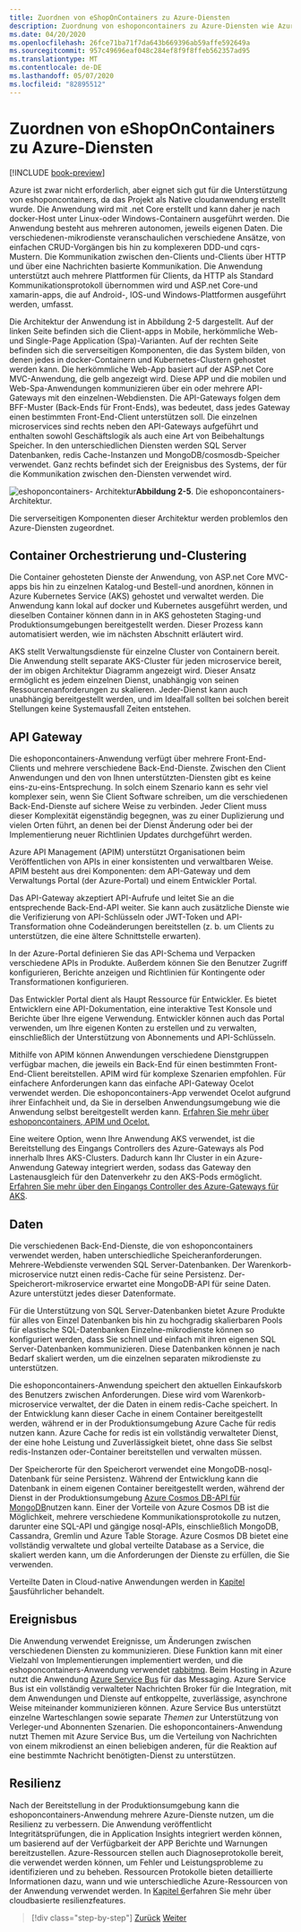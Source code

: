 ```yaml
---
title: Zuordnen von eShopOnContainers zu Azure-Diensten
description: Zuordnung von eshoponcontainers zu Azure-Diensten wie Azure Kubernetes Service, API-Gateway und Azure Service Bus.
ms.date: 04/20/2020
ms.openlocfilehash: 26fce71ba71f7da643b669396ab59affe592649a
ms.sourcegitcommit: 957c49696eaf048c284ef8f9f8ffeb562357ad95
ms.translationtype: MT
ms.contentlocale: de-DE
ms.lasthandoff: 05/07/2020
ms.locfileid: "82895512"
---
```

# <a name="mapping-eshoponcontainers-to-azure-services"></a>Zuordnen von eShopOnContainers zu Azure-Diensten

[!INCLUDE [book-preview](../../../includes/book-preview.md)]

Azure ist zwar nicht erforderlich, aber eignet sich gut für die Unterstützung von eshoponcontainers, da das Projekt als Native cloudanwendung erstellt wurde. Die Anwendung wird mit .net Core erstellt und kann daher je nach docker-Host unter Linux-oder Windows-Containern ausgeführt werden. Die Anwendung besteht aus mehreren autonomen, jeweils eigenen Daten. Die verschiedenen-mikrodienste veranschaulichen verschiedene Ansätze, von einfachen CRUD-Vorgängen bis hin zu komplexeren DDD-und cqrs-Mustern. Die Kommunikation zwischen den-Clients und-Clients über HTTP und über eine Nachrichten basierte Kommunikation. Die Anwendung unterstützt auch mehrere Plattformen für Clients, da HTTP als Standard Kommunikationsprotokoll übernommen wird und ASP.net Core-und xamarin-apps, die auf Android-, IOS-und Windows-Plattformen ausgeführt werden, umfasst.

Die Architektur der Anwendung ist in Abbildung 2-5 dargestellt. Auf der linken Seite befinden sich die Client-apps in Mobile, herkömmliche Web-und Single-Page Application (Spa)-Varianten. Auf der rechten Seite befinden sich die serverseitigen Komponenten, die das System bilden, von denen jedes in docker-Containern und Kubernetes-Clustern gehostet werden kann. Die herkömmliche Web-App basiert auf der ASP.net Core MVC-Anwendung, die gelb angezeigt wird. Diese APP und die mobilen und Web-Spa-Anwendungen kommunizieren über ein oder mehrere API-Gateways mit den einzelnen-Webdiensten. Die API-Gateways folgen dem BFF-Muster (Back-Ends für Front-Ends), was bedeutet, dass jedes Gateway einen bestimmten Front-End-Client unterstützen soll. Die einzelnen microservices sind rechts neben den API-Gateways aufgeführt und enthalten sowohl Geschäftslogik als auch eine Art von Beibehaltungs Speicher. In den unterschiedlichen Diensten werden SQL Server Datenbanken, redis Cache-Instanzen und MongoDB/cosmosdb-Speicher verwendet. Ganz rechts befindet sich der Ereignisbus des Systems, der für die Kommunikation zwischen den-Diensten verwendet wird.

![eshoponcontainers-](./media/eshoponcontainers-architecture.png)
Architektur**Abbildung 2-5**. Die eshoponcontainers-Architektur.

Die serverseitigen Komponenten dieser Architektur werden problemlos den Azure-Diensten zugeordnet.

## <a name="container-orchestration-and-clustering"></a>Container Orchestrierung und-Clustering

Die Container gehosteten Dienste der Anwendung, von ASP.net Core MVC-apps bis hin zu einzelnen Katalog-und Bestell-und anordnen, können in Azure Kubernetes Service (AKS) gehostet und verwaltet werden. Die Anwendung kann lokal auf docker und Kubernetes ausgeführt werden, und dieselben Container können dann in in AKS gehosteten Staging-und Produktionsumgebungen bereitgestellt werden. Dieser Prozess kann automatisiert werden, wie im nächsten Abschnitt erläutert wird.

AKS stellt Verwaltungsdienste für einzelne Cluster von Containern bereit. Die Anwendung stellt separate AKS-Cluster für jeden microservice bereit, der im obigen Architektur Diagramm angezeigt wird. Dieser Ansatz ermöglicht es jedem einzelnen Dienst, unabhängig von seinen Ressourcenanforderungen zu skalieren. Jeder-Dienst kann auch unabhängig bereitgestellt werden, und im Idealfall sollten bei solchen bereit Stellungen keine Systemausfall Zeiten entstehen.

## <a name="api-gateway"></a>API Gateway

Die eshoponcontainers-Anwendung verfügt über mehrere Front-End-Clients und mehrere verschiedene Back-End-Dienste. Zwischen den Client Anwendungen und den von Ihnen unterstützten-Diensten gibt es keine eins-zu-eins-Entsprechung. In solch einem Szenario kann es sehr viel komplexer sein, wenn Sie Client Software schreiben, um die verschiedenen Back-End-Dienste auf sichere Weise zu verbinden. Jeder Client muss dieser Komplexität eigenständig begegnen, was zu einer Duplizierung und vielen Orten führt, an denen bei der Dienst Änderung oder bei der Implementierung neuer Richtlinien Updates durchgeführt werden.

Azure API Management (APIM) unterstützt Organisationen beim Veröffentlichen von APIs in einer konsistenten und verwaltbaren Weise. APIM besteht aus drei Komponenten: dem API-Gateway und dem Verwaltungs Portal (der Azure-Portal) und einem Entwickler Portal.

Das API-Gateway akzeptiert API-Aufrufe und leitet Sie an die entsprechende Back-End-API weiter. Sie kann auch zusätzliche Dienste wie die Verifizierung von API-Schlüsseln oder JWT-Token und API-Transformation ohne Codeänderungen bereitstellen (z. b. um Clients zu unterstützen, die eine ältere Schnittstelle erwarten).

In der Azure-Portal definieren Sie das API-Schema und Verpacken verschiedene APIs in Produkte. Außerdem können Sie den Benutzer Zugriff konfigurieren, Berichte anzeigen und Richtlinien für Kontingente oder Transformationen konfigurieren.

Das Entwickler Portal dient als Haupt Ressource für Entwickler. Es bietet Entwicklern eine API-Dokumentation, eine interaktive Test Konsole und Berichte über Ihre eigene Verwendung. Entwickler können auch das Portal verwenden, um Ihre eigenen Konten zu erstellen und zu verwalten, einschließlich der Unterstützung von Abonnements und API-Schlüsseln.

Mithilfe von APIM können Anwendungen verschiedene Dienstgruppen verfügbar machen, die jeweils ein Back-End für einen bestimmten Front-End-Client bereitstellen. APIM wird für komplexe Szenarien empfohlen. Für einfachere Anforderungen kann das einfache API-Gateway Ocelot verwendet werden. Die eshoponcontainers-App verwendet Ocelot aufgrund ihrer Einfachheit und, da Sie in derselben Anwendungsumgebung wie die Anwendung selbst bereitgestellt werden kann. [Erfahren Sie mehr über eshoponcontainers, APIM und Ocelot.](https://docs.microsoft.com/dotnet/architecture/microservices/architect-microservice-container-applications/direct-client-to-microservice-communication-versus-the-api-gateway-pattern#azure-api-management)

Eine weitere Option, wenn Ihre Anwendung AKS verwendet, ist die Bereitstellung des Eingangs Controllers des Azure-Gateways als Pod innerhalb Ihres AKS-Clusters. Dadurch kann Ihr Cluster in ein Azure-Anwendung Gateway integriert werden, sodass das Gateway den Lastenausgleich für den Datenverkehr zu den AKS-Pods ermöglicht. [Erfahren Sie mehr über den Eingangs Controller des Azure-Gateways für AKS](https://github.com/Azure/application-gateway-kubernetes-ingress).

## <a name="data"></a>Daten

Die verschiedenen Back-End-Dienste, die von eshoponcontainers verwendet werden, haben unterschiedliche Speicheranforderungen. Mehrere-Webdienste verwenden SQL Server-Datenbanken. Der Warenkorb-microservice nutzt einen redis-Cache für seine Persistenz. Der-Speicherort-mikroservice erwartet eine MongoDB-API für seine Daten. Azure unterstützt jedes dieser Datenformate.

Für die Unterstützung von SQL Server-Datenbanken bietet Azure Produkte für alles von Einzel Datenbanken bis hin zu hochgradig skalierbaren Pools für elastische SQL-Datenbanken Einzelne-mikrodienste können so konfiguriert werden, dass Sie schnell und einfach mit ihren eigenen SQL Server-Datenbanken kommunizieren. Diese Datenbanken können je nach Bedarf skaliert werden, um die einzelnen separaten mikrodienste zu unterstützen.

Die eshoponcontainers-Anwendung speichert den aktuellen Einkaufskorb des Benutzers zwischen Anforderungen. Diese wird vom Warenkorb-microservice verwaltet, der die Daten in einem redis-Cache speichert. In der Entwicklung kann dieser Cache in einem Container bereitgestellt werden, während er in der Produktionsumgebung Azure Cache für redis nutzen kann. Azure Cache for redis ist ein vollständig verwalteter Dienst, der eine hohe Leistung und Zuverlässigkeit bietet, ohne dass Sie selbst redis-Instanzen oder-Container bereitstellen und verwalten müssen.

Der Speicherorte für den Speicherort verwendet eine MongoDB-nosql-Datenbank für seine Persistenz. Während der Entwicklung kann die Datenbank in einem eigenen Container bereitgestellt werden, während der Dienst in der Produktionsumgebung [Azure Cosmos DB-API für MongoDB](https://docs.microsoft.com/azure/cosmos-db/mongodb-introduction)nutzen kann. Einer der Vorteile von Azure Cosmos DB ist die Möglichkeit, mehrere verschiedene Kommunikationsprotokolle zu nutzen, darunter eine SQL-API und gängige nosql-APIs, einschließlich MongoDB, Cassandra, Gremlin und Azure Table Storage. Azure Cosmos DB bietet eine vollständig verwaltete und global verteilte Database as a Service, die skaliert werden kann, um die Anforderungen der Dienste zu erfüllen, die Sie verwenden.

Verteilte Daten in Cloud-native Anwendungen werden in [Kapitel 5](distributed-data.md)ausführlicher behandelt.

## <a name="event-bus"></a>Ereignisbus

Die Anwendung verwendet Ereignisse, um Änderungen zwischen verschiedenen Diensten zu kommunizieren. Diese Funktion kann mit einer Vielzahl von Implementierungen implementiert werden, und die eshoponcontainers-Anwendung verwendet [rabbitmq](https://www.rabbitmq.com/). Beim Hosting in Azure nutzt die Anwendung [Azure Service Bus](https://docs.microsoft.com/azure/service-bus/) für das Messaging. Azure Service Bus ist ein vollständig verwalteter Nachrichten Broker für die Integration, mit dem Anwendungen und Dienste auf entkoppelte, zuverlässige, asynchrone Weise miteinander kommunizieren können. Azure Service Bus unterstützt einzelne Warteschlangen sowie separate *Themen* zur Unterstützung von Verleger-und Abonnenten Szenarien. Die eshoponcontainers-Anwendung nutzt Themen mit Azure Service Bus, um die Verteilung von Nachrichten von einem mikrodienst an einen beliebigen anderen, für die Reaktion auf eine bestimmte Nachricht benötigten-Dienst zu unterstützen.

## <a name="resiliency"></a>Resilienz

Nach der Bereitstellung in der Produktionsumgebung kann die eshoponcontainers-Anwendung mehrere Azure-Dienste nutzen, um die Resilienz zu verbessern. Die Anwendung veröffentlicht Integritätsprüfungen, die in Application Insights integriert werden können, um basierend auf der Verfügbarkeit der APP Berichte und Warnungen bereitzustellen. Azure-Ressourcen stellen auch Diagnoseprotokolle bereit, die verwendet werden können, um Fehler und Leistungsprobleme zu identifizieren und zu beheben. Ressourcen Protokolle bieten detaillierte Informationen dazu, wann und wie unterschiedliche Azure-Ressourcen von der Anwendung verwendet werden. In [Kapitel 6](resiliency.md)erfahren Sie mehr über cloudbasierte resilienzfeatures.

>[!div class="step-by-step"]
>[Zurück](introduce-eshoponcontainers-reference-app.md)
>[Weiter](deploy-eshoponcontainers-azure.md)
